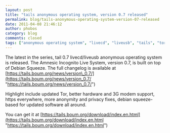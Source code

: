 ```yaml
---
layout: post
title: "tails anonymous operating system, version 0.7 released"
permalink: blog/tails-anonymous-operating-system-version-07-released
date: 2011-04-08 21:46:12
author: phobos
category: blog
comments: closed
tags: ["anonymous operating system", "livecd", "liveusb", "tails", "tor"]
---
```


The latest in the series, tail 0.7 livecd/liveusb anonymous operating system is released. The Amnesic Incognito Live System, version 0.7, is built on top of Debian Squeeze. The full changelog is available at [https://tails.boum.org/news/version\_0.7/](https://tails.boum.org/news/version_0.7/ "https://tails.boum.org/news/version_0.7/")

Highlight include updated Tor, better hardware and 3G modem support, https everywhere, more anonymity and privacy fixes, debian squeeze-based for updated software all around.

You can get it at [https://tails.boum.org/download/index.en.html](https://tails.boum.org/download/index.en.html "https://tails.boum.org/download/index.en.html")
